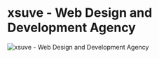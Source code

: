# xsuve - Web Design and Development Agency

![xsuve - Web Design and Development Agency](https://xsuve.com/public/home/img/portfolio/4/m.png)
